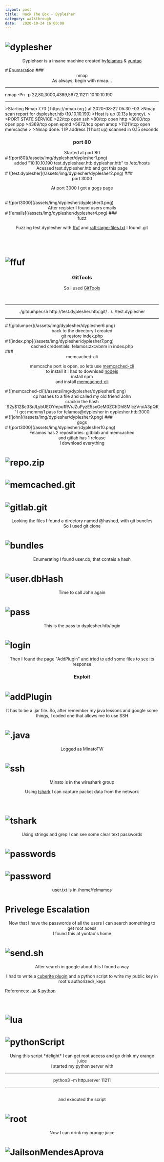 ```yaml
---
layout: post
title:  Hack The Box - Dyplesher
category: walkthrough
date:   2020-10-24 16:00:00
---
```

# ![dyplesher](/assets/img/dyplesher/dyplesher.png)  
<p align="center"> Dyplehser is a insane machine created by<a href="https://www.hackthebox.eu/home/users/profile/27390">felamos</a> & <a href="https://www.hackthebox.eu/home/users/profile/12438">yuntao</a></p>  
# Enumaration  
### <center>nmap</center>
<center>As always, begin with nmap...</center>    
<hr>
nmap -Pn -p 22,80,3000,4369,5672,11211 10.10.10.190  
<hr>
>Starting Nmap 7.70 ( https://nmap.org ) at 2020-08-22 05:30 -03  
>Nmap scan report for dyplesher.htb (10.10.10.190)  
>Host is up (0.13s latency).  
>  
>PORT      STATE SERVICE  
>22/tcp    open  ssh  
>80/tcp    open  http  
>3000/tcp  open  ppp  
>4369/tcp  open  epmd  
>5672/tcp  open  amqp  
>11211/tcp open  memcache  
>  
>Nmap done: 1 IP address (1 host up) scanned in 0.15 seconds  
  
### <center>port 80</center>
<center>Started at port 80</center>  
# ![port80](/assets/img/dyplesher/dyplesher1.png)  
<center>added "10.10.10.190 test.dypleshser.htb dyplesher.htb" to /etc/hosts</center>  
<center>Acessed test.dyplesher.htb and got this page</center>  
# ![test.dyplesher](/assets/img/dyplesher/dyplesher2.png)  
### <center>port 3000</center>
<p align="center">At port 3000 I got a <a href="https://gogs.io/">gogs</a> page</p><br>  
# ![port3000](/assets/img/dyplesher/dyplesher3.png)  
<center>After register I found users emails</center>  
# ![emails](/assets/img/dyplesher/dyplesher4.png)  
### <center>fuzz</center>
<p align="center">Fuzzing test.dyplesher with <a href="https://github.com/ffuf/ffuf">ffuf</a> and <a href="https://raw.githubusercontent.com/danielmiessler/SecLists/master/Discovery/Web-Content/raft-large-files.txt">raft-large-files.txt</a> I found .git</p><br><br> 
  
# ![ffuf](/assets/img/dyplesher/dyplesher5.png)  
### <center>GitTools</center>
<p align="center">So I used <a href="https://github.com/internetwache/GitTools">GitTools</a></p><br>
<hr>
<center>./gitdumper.sh http://test.dyplesher.htb/.git/ ../../test.dyplesher</center>  
<hr>
# ![gitdumper](/assets/img/dyplesher/dyplesher6.png)  
<center>back to the directory I created</center>  
<center>git restore index.php</center>  
# ![index.php](/assets/img/dyplesher/dyplesher7.png)  
<center>cached credentials: felamos:zxcvbnm in index.php</center>  
### <center>memcached-cli</center>  
<p align="center">memcache port is open, so lets use <a href="https://www.npmjs.com/package/memcached-cli">memcached-cli</a><br>  
to install it I had to download <a href="https://nodejs.org/en/">nodejs</a><br>  
install npm<br>  
and install <a href="https://www.npmjs.com/package/memcached-cli">memcached-cli</a></p>  
# ![memcached-cli](/assets/img/dyplesher/dyplesher8.png)  
<center>cp hashes to a file and called my old friend John</center>  
<center>crackin the hash '$2y$12$c3SrJLybUEOYmpu1RVrJZuPyzE5sxGeM0ZChDhl8MlczVrxiA3pQK' I got mommy1 pass for felamos@dyplesher in dyplesher.htb:3000</center>  
# ![john](/assets/img/dyplesher/dyplesher9.png)  
### <center>gogs</center>
# ![port3000](/assets/img/dyplesher/dyplesher10.png)  
<center>Felamos has 2 repositories: gitblab and memcached<br> and gitlab has 1 release</center> 

<center>I download everything</center>  

# ![repo.zip](/assets/img/dyplesher/dyplesher11.png)  

# ![memcached.git](/assets/img/dyplesher/dyplesher12.png)  

# ![gitlab.git](/assets/img/dyplesher/dyplesher13.png)    

<center>Looking the files I found a directory named @hashed, with git bundles</center>  

<center>So I used git clone</center>  

# ![bundles](/assets/img/dyplesher/dyplesher14.png)  

<center>Enumerating I found user.db, that contais a hash</center>  

# ![user.dbHash](/assets/img/dyplesher/dyplesher15.png)  

<center>Time to call John again</center>  

# ![pass](/assets/img/dyplesher/dyplesher16.png)  

<center>This is the pass to dyplesher.htb/login</center>  

# ![login](/assets/img/dyplesher/dyplesher17.png)  

<center>Then I found the page "AddPlugin" and tried to add some files to see its response</center>  

### <center>Exploit</center>  

# ![addPlugin](/assets/img/dyplesher/dyplesher18.png)  

<center>It has to be a .jar file. So, after remember my java lessons and google some things, I coded one that allows me to use SSH</center>  

# ![.java](/assets/img/dyplesher/dyplesher19.png)  

<center>Logged as MinatoTW</center>  

# ![ssh](/assets/img/dyplesher/dyplesher20.png)  

<center>Minato is in the wireshark group</center>  

<p align="center"> Using <a href="https://www.wireshark.org/docs/man-pages/tshark.html">tshark</a> I can capture packet data from the network</p><br>  

# ![tshark](/assets/img/dyplesher/dyplesher21.png)  

<center>Using strings and grep I can see some clear text passwords</center>  

# ![passwords](/assets/img/dyplesher/dyplesher22.png)  

# ![password](/assets/img/dyplesher/dyplesher24.png)  

<center>user.txt is in /home/felmamos</center>  

# Privelege Escalation  
  
<center>Now that I have the passwords of all the users I can search something to get root acess</center>  

<center>I found this at yuntao's home</center>  

# ![send.sh](/assets/img/dyplesher/dyplesher23.png)  

<center>After search in google about this I found a way</center>  

<p align="center">I had to write a <a href="https://api.cuberite.org/Writing-a-Cuberite-plugin.html">cuberite plugin</a> and a python script to write my public key in root's authorized\_keys<br>  

References: <a href="https://www.tutorialspoint.com/lua/lua_file_io.htm">lua</a> & <a href="https://pika.readthedocs.io/en/stable/modules/credentials.html">python</a></p><br>  

# ![lua](/assets/img/dyplesher/dyplesher26.png)  

# ![pythonScript](/assets/img/dyplesher/dyplesher25.png)  

<center>Using this script *delight* I can get root access and go drink my orange juice</center>  

<center>I started my python server with <br><hr>python3 -m http.server 11211<hr><br> and executed the script</center>  

# ![root](/assets/img/dyplesher/dyplesher27.png)  

<center>Now I can drink my orange juice</center>  
  
# ![JailsonMendesAprova](/assets/img/dyplesher/dyplesher00.jpg)  
  
